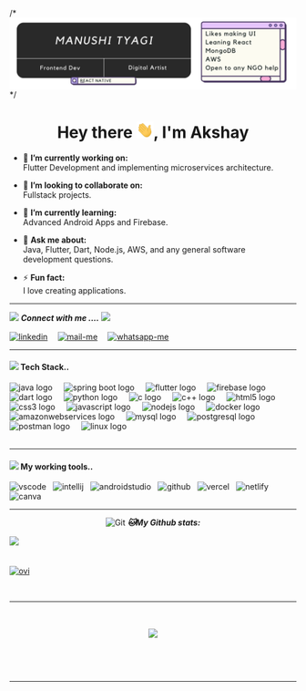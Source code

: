 /*<img src = "https://github.com/manushiez/manushiez/blob/main/MANUSHI%20tyagi%20(3).png" align="center"> */
<h1 align="center" >Hey there <img src="https://raw.githubusercontent.com/ABSphreak/ABSphreak/master/gifs/Hi.gif" width="30px">, I'm Akshay </h1>

- 🔭 **I’m currently working on:**
  <br>Flutter Development and implementing microservices architecture.<br>

- 👯 **I’m looking to collaborate on:**<br>
  Fullstack projects.<br>

- 🌱 **I’m currently learning:**
  <br>Advanced Android Apps and Firebase.<br>

- 💬 **Ask me about:**
  <br>Java, Flutter, Dart, Node.js, AWS, and any general software development questions.<br>

- ⚡ **Fun fact:**
  <br>I love creating applications.<br>
  

 <hr>

<img src="https://media.giphy.com/media/iY8CRBdQXODJSCERIr/giphy.gif" width="30px">&nbsp;***Connect with me ....*** 
<img src='https://raw.githubusercontent.com/ShahriarShafin/ShahriarShafin/main/Assets/handshake.gif' width="70px">
  
  
  <p>
 
 
 <p align="left">
  <a href="https://www.linkedin.com/in/akshaytyagi11092004/" target="_blank"><img align="center" src="https://skillicons.dev/icons?i=linkedin" alt="linkedin" /></a>&emsp;
  <a title="akshaytyagi3102003@gmail.com" href="mailto:akshaytyagi3102003@gmail.com" target="blank"><img align="center"  src="https://cdn-icons-png.flaticon.com/128/888/888853.png"  width="50px"   alt="mail-me" /></a>&emsp;
  <a href="https://wa.me/9870864763" target="blank"><img align="center" src="https://cdn-icons-png.flaticon.com/128/733/733585.png" width="50px"  alt="whatsapp-me" /></a>&emsp;
  
</p>
 
 
 </p>



 <hr>
 <h4><img src="https://media.giphy.com/media/iY8CRBdQXODJSCERIr/giphy.gif" width="30px">&nbsp;Tech Stack..</h4>
<p >

<div align="left">
  <img src="https://cdn.jsdelivr.net/gh/devicons/devicon/icons/java/java-original-wordmark.svg" height="40" alt="java logo"  />
  <img width="12" />
  <img src="https://cdn.jsdelivr.net/gh/devicons/devicon/icons/spring/spring-original-wordmark.svg" height="40" alt="spring boot logo"  />
  <img width="12" />
  <img src="https://cdn.jsdelivr.net/gh/devicons/devicon/icons/flutter/flutter-original.svg" height="40" alt="flutter logo"  />
  <img width="12" />
  <img src="https://cdn.jsdelivr.net/gh/devicons/devicon/icons/firebase/firebase-plain-wordmark.svg" height="40" alt="firebase logo"  />
  <img width="12" />
  <img src="https://cdn.jsdelivr.net/gh/devicons/devicon/icons/dart/dart-original-wordmark.svg" height="40" alt="dart logo"  />
  <img width="12" />
  <img src="https://cdn.jsdelivr.net/gh/devicons/devicon/icons/python/python-original-wordmark.svg" height="40" alt="python logo"  />
  <img width="12" />
  <img src="https://cdn.jsdelivr.net/gh/devicons/devicon/icons/c/c-original.svg" height="40" alt="c logo"  />
  <img width="12" />
  <img src="https://cdn.jsdelivr.net/gh/devicons/devicon/icons/cplusplus/cplusplus-original.svg" height="40" alt="c++ logo"  />
  <img width="12" />
  <img src="https://cdn.jsdelivr.net/gh/devicons/devicon/icons/html5/html5-original-wordmark.svg" height="40" alt="html5 logo"  />
  <img width="12" />
  <img src="https://cdn.jsdelivr.net/gh/devicons/devicon/icons/css3/css3-original-wordmark.svg" height="40" alt="css3 logo"  />
  <img width="12" />
  <img src="https://cdn.jsdelivr.net/gh/devicons/devicon/icons/javascript/javascript-original.svg" height="40" alt="javascript logo"  />
  <img width="12" />
  <img src="https://cdn.jsdelivr.net/gh/devicons/devicon/icons/nodejs/nodejs-original-wordmark.svg" height="40" alt="nodejs logo"  />
  <img width="12" />
  <img src="https://cdn.jsdelivr.net/gh/devicons/devicon/icons/docker/docker-plain-wordmark.svg" height="40" alt="docker logo"  />
  <img width="12" />
  <img src="https://www.vectorlogo.zone/logos/amazon_aws/amazon_aws-icon.svg" height="40" alt="amazonwebservices logo"  />
  <img width="12" />
  <img src="https://cdn.jsdelivr.net/gh/devicons/devicon/icons/mysql/mysql-original-wordmark.svg" height="40" alt="mysql logo"  />
  <img width="12" />
  <img src="https://cdn.jsdelivr.net/gh/devicons/devicon/icons/postgresql/postgresql-original-wordmark.svg" height="40" alt="postgresql logo"  />
  <img width="12" />
  <img src="https://www.vectorlogo.zone/logos/getpostman/getpostman-icon.svg" height="40" alt="postman logo"  />
  <img width="12" />
  <img src="https://cdn.jsdelivr.net/gh/devicons/devicon/icons/linux/linux-original.svg" height="40" alt="linux logo"  />
</div>


 <br/>

 <hr>

<h4><img src="https://media.giphy.com/media/iY8CRBdQXODJSCERIr/giphy.gif" width="30px">&nbsp;My working tools..</h4>
<p>
  <img src="https://img.shields.io/badge/VSCode-0078D4?style=for-the-badge&logo=visual%20studio%20code&logoColor=white" alt="vscode" />&nbsp;&nbsp;
  <img src="https://img.shields.io/badge/IntelliJ-000000?style=for-the-badge&logo=codepen&logoColor=white" alt="intellij" />&nbsp;&nbsp;
  <img src="https://img.shields.io/badge/Android%20Studio-00C7B7?style=for-the-badge&logo=androidstudio&logoColor=green" alt="androidstudio" />&nbsp;&nbsp;
  <img src="https://img.shields.io/badge/GitHub-0078D4?style=for-the-badge&logo=github&logoColor=white" alt="github"/>&nbsp;&nbsp;
  <img src="https://img.shields.io/badge/Vercel-0078D4?style=for-the-badge&logo=vercel&logoColor=black" alt="vercel" />&nbsp;&nbsp;
  <img src="https://img.shields.io/badge/Netlify-00C7B7?style=for-the-badge&logo=netlify&logoColor=white" alt="netlify" />&nbsp;&nbsp;
  <img src="https://img.shields.io/badge/Canva-%2300C4CC.svg?&style=for-the-badge&logo=Canva&logoColor=white" alt="canva" />&nbsp;&nbsp;
 

<hr>
<p align="center">
<img src="https://media.giphy.com/media/W5eoZHPpUx9sapR0eu/giphy.gif" width="30px" alt="Git"/>&nbsp;<i><b>🐱My Github stats:</b></i> 
</p>




<p>
<img align="center" src="https://github-readme-streak-stats.herokuapp.com/?user=manushiez&theme=chartreuse-dark"  />
<br/><br/><br/>
<a href="https://github.com/kakshaytyagi"><span>
<img align="center" src="https://github-readme-stats.vercel.app/api?username=kakshaytyagi&show_icons=true&locale=en&theme=chartreuse-dark" alt="ovi"/>
</p>



<br/>
<hr clear="both"> 
 <br/>
<p align="center">
<a href="https://github.com/kakshaytyagi"><span>
<img align="center" src="https://github-profile-summary-cards.vercel.app/api/cards/profile-details?username=kakshaytyagi&theme=dracula" />
</span></a> </p>


 <br/>
<!-- GitHub Cup's   -->
 <p align="center" ><img src="https://github-profile-trophy.vercel.app/?username=kakshaytyagi&theme=vue" alt=""/> </p>



<hr clear="both">
